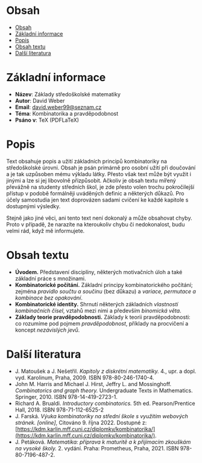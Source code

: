 # Obsah
- [Obsah](#obsah)
- [Základní informace](#základní-informace)
- [Popis](#popis)
- [Obsah textu](#obsah-textu)
- [Další literatura](#další-literatura)

# Základní informace
- **Název**: Základy středoškolské matematiky
- **Autor**: David Weber
- **Email**: david.weber99@seznam.cz
- **Téma**: Kombinatorika a pravděpodobnost
- **Psáno v**: TeX (PDFLaTeX)

# Popis
Text obsahuje popis a užití základních principů kombinatoriky na středoškolské úrovni. Obsah je psán primárně pro osobní užití při doučování a je tak uzpůsoben mému výkladu látky. Přesto však text může být využit i jinými a lze si jej libovolně přizpůsobit. Ačkoliv je obsah textu mířený převážně na studenty středních škol, je zde přesto volen trochu pokročilejší přístup v podobě formálněji uváděných definic a některých důkazů. Pro účely samostudia jen text doprovázen sadami cvičení ke každé kapitole s dostupnými výsledky.

Stejně jako jiné věci, ani tento text není dokonalý a může obsahovat chyby. Proto v případě, že narazíte na kteroukoliv chybu či nedokonalost, budu velmi rád, když mě informujete.

# Obsah textu
- **Úvodem.** Představení disciplíny, některých motivačních úloh a také základní práce s množinami.
- **Kombinatorické počítání.** Základní principy kombinatorického počítání; zejména *pravidlo součtu a součinu* (bez důkazu) a *variace, permutace a kombinace bez opakování*.
- **Kombinatorické identity.** Shrnutí některých základních *vlastností kombinačních čísel*, vztahů mezi nimi a především *binomická věta*.
- **Základy teorie pravděpodobnosti.** Základy k teorii pravděpodobnosti: co rozumíme pod pojmem *pravděpodobnost*, příklady na procvičení a koncept *nezávislých jevů*.

# Další literatura
- J. Matoušek a J. Nešetřil. *Kapitoly z diskrétní matematiky.* 4., upr. a dopl. vyd. Karolinum, Praha, 2009. ISBN 978-80-246-1740-4.
- John M. Harris and Michael J. Hirst, Jeffry L. and Mossinghoff. *Combinatorics and graph theory.* Undergraduate Texts in Mathematics. Springer, 2010. ISBN 978-14-419-2723-1.
- Richard A. Brualdi. *Introductory combinatorics.* 5th ed. Pearson/Prentice Hall, 2018. ISBN 978-71-112-6525-2
- J. Farská. *Výuka kombinatoriky na střední škole s využitím webových stránek. [online]*, Citováno 9. října 2022. Dostupné z: [https://kdm.karlin.mff.cuni.cz/diplomky/kombinatorika/](https://kdm.karlin.mff.cuni.cz/diplomky/kombinatorika/).
- J. Petáková. *Matematika: příprava k maturitě a k přijímacím zkouškám na vysoké školy.* 2. vydání. Praha: Prometheus, Praha, 2021. ISBN 978-80-7196-487-2.